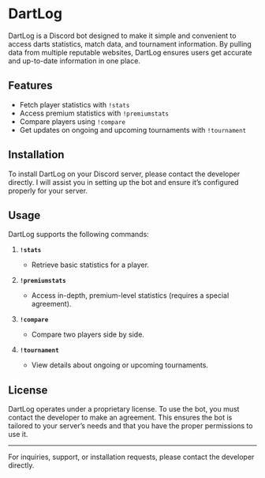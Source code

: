 # DartLog

DartLog is a Discord bot designed to make it simple and convenient to access darts statistics, match data, and tournament information. By pulling data from multiple reputable websites, DartLog ensures users get accurate and up-to-date information in one place.

## Features
- Fetch player statistics with `!stats`
- Access premium statistics with `!premiumstats`
- Compare players using `!compare`
- Get updates on ongoing and upcoming tournaments with `!tournament`

## Installation
To install DartLog on your Discord server, please contact the developer directly. I will assist you in setting up the bot and ensure it’s configured properly for your server.

## Usage
DartLog supports the following commands:

1. **`!stats`**
   - Retrieve basic statistics for a player.

2. **`!premiumstats`**
   - Access in-depth, premium-level statistics (requires a special agreement).

3. **`!compare`**
   - Compare two players side by side.

4. **`!tournament`**
   - View details about ongoing or upcoming tournaments.

## License
DartLog operates under a proprietary license. To use the bot, you must contact the developer to make an agreement. This ensures the bot is tailored to your server’s needs and that you have the proper permissions to use it.

---

For inquiries, support, or installation requests, please contact the developer directly.
